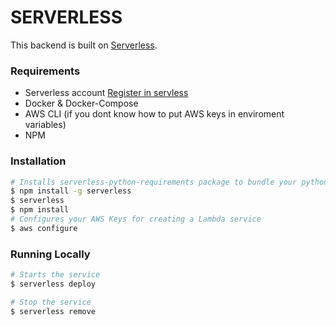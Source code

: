 # SERVERLESS

This backend is built on [Serverless](https://www.serverless.com//). 

### Requirements

- Serverless account [Register in servless](https://app.serverless.com/)
- Docker & Docker-Compose
- AWS CLI (if you dont know how to put AWS keys in enviroment variables)
- NPM
### Installation

```bash
# Installs serverless-python-requirements package to bundle your python dependencies specified in your requirements.txt
$ npm install -g serverless
$ serverless
$ npm install
# Configures your AWS Keys for creating a Lambda service
$ aws configure
```

### Running Locally

```bash
# Starts the service
$ serverless deploy

# Stop the service
$ serverless remove
```